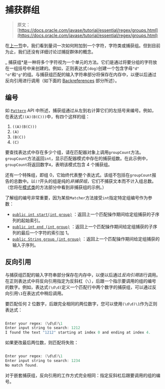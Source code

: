 # 捕获群组

> 原文： [https://docs.oracle.com/javase/tutorial/essential/regex/groups.html](https://docs.oracle.com/javase/tutorial/essential/regex/groups.html)

在[上一节](quant.html)中，我们看到量词一次如何附加到一个字符，字符类或捕获组。但到目前为止，我们还没有详细讨论过捕捉群体的概念。

_ 捕获组*是一种将多个字符视为一个单元的方法。它们是通过将要分组的字符放在一组括号中来创建的。例如，正则表达式`(dog)`创建一个包含字母`"d" "o"`和`"g"`的组。与捕获组匹配的输入字符串部分将保存在内存中，以便以后通过反向引用进行调用（如下面的 [Backreferences](#backref) 部分所述）。

## 编号

如 [`Pattern`](https://docs.oracle.com/javase/8/docs/api/java/util/regex/Pattern.html) API 中所述，捕获组通过从左到右计算它们的左括号来编号。例如，在表达式`((A)(B(C)))`中，有四个这样的组：

1.  `((A)(B(C)))`
2.  `(A)`
3.  `(B(C))`
4.  `(C)`

要查找表达式中存在多少个组，请在匹配器对象上调用`groupCount`方法。 `groupCount`方法返回`int`，显示匹配器模式中存在的捕获组数。在此示例中，`groupCount`将返回数字`4`，表明该模式包含 4 个捕获组。

还有一个特殊组，即组 0，它始终代表整个表达式。该组不包括在`groupCount`报告的总数中。以`(?`开头的组是纯的*非捕获组*，它们不捕获文本而不计入组总数。 （您将在[模式类](pattern.html)的方法部分中看到非捕获组的示例。）

了解组的编号非常重要，因为某些`Matcher`方法接受`int`指定特定组编号作为参数：

*   [`public int start(int group)`](https://docs.oracle.com/javase/8/docs/api/java/util/regex/Matcher.html#start-int-) ：返回上一个匹配操作期间给定组捕获的子序列的起始索引。
*   [`public int end (int group)`](https://docs.oracle.com/javase/8/docs/api/java/util/regex/Matcher.html#end-int-) ：返回上一个匹配操作期间给定组捕获的子序列的最后一个字符的索引加 1。
*   [`public String group (int group)`](https://docs.oracle.com/javase/8/docs/api/java/util/regex/Matcher.html#group-int-) ：返回上一个匹配操作期间给定组捕获的输入子序列。

## 反向引用

与捕获组匹配的输入字符串部分保存在内存中，以便以后通过*反向引用*进行调用。在正则表达式中将反向引用指定为反斜杠（`\`），后跟一个指示要调用的组的编号的数字。例如，表达式`(\d\d)`定义一个匹配行中两个数字的捕获组，可以通过反向引用`\1`在表达式中稍后调用。

要匹配任何 2 位数字，后跟完全相同的两位数字，您可以使用`(\d\d)\1`作为正则表达式：

```java

Enter your regex: (\d\d)\1
Enter input string to search: 1212
I found the text "1212" starting at index 0 and ending at index 4.

```

如果更改最后两位数，则匹配将失败：

```java

Enter your regex: (\d\d)\1
Enter input string to search: 1234
No match found.

```

对于嵌套捕获组，反向引用的工作方式完全相同：指定反斜杠后跟要调用的组的编号。